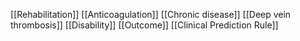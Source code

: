 [[Rehabilitation]]
[[Anticoagulation]]
[[Chronic disease]]
[[Deep vein thrombosis]]
[[Disability]]
[[Outcome]]
[[Clinical Prediction Rule]]
